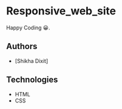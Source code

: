 # Responsive_web_site

Happy Coding 😀.


## Authors

- [Shikha Dixit]


## Technologies

-   HTML
-   CSS
